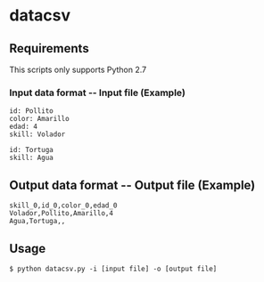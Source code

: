 # datacsv

## Requirements
This scripts only supports Python 2.7

### Input data format -- Input file (Example)

	id: Pollito
	color: Amarillo
	edad: 4
	skill: Volador

	id: Tortuga
	skill: Agua

## Output data format -- Output file (Example)

	skill_0,id_0,color_0,edad_0
	Volador,Pollito,Amarillo,4
	Agua,Tortuga,,


## Usage

    $ python datacsv.py -i [input file] -o [output file]

